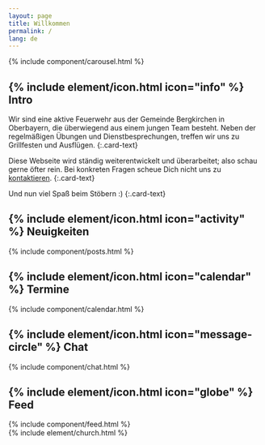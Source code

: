 ```yaml
---
layout: page
title: Willkommen
permalink: /
lang: de
---
```


<div class="row">
  <div class="col-md-6 col-lg-5">
    <div class="card">
{% include component/carousel.html %}
<div class="card-body" markdown="1">
<h2 class="card-title">{% include element/icon.html icon="info" %} Intro</h2>
Wir sind eine aktive Feuerwehr aus der Gemeinde Bergkirchen in Oberbayern, die überwiegend aus einem jungen Team besteht. Neben der regelmäßigen Übungen und Dienstbesprechungen, treffen wir uns zu Grillfesten und Ausflügen.
{:.card-text}

Diese Webseite wird ständig weiterentwickelt und überarbeitet; also schau gerne öfter rein. Bei konkreten Fragen scheue Dich nicht uns zu [kontaktieren](/kontakt/).
{:.card-text}

Und nun viel Spaß beim Stöbern :)
{:.card-text}
</div>
    </div>
  </div><!-- col-md-6 col-lg-5 -->
  <div class="col-md-6 col-lg-7">
    <div class="card h-100">
      <div class="card-body">
        <h2 class="card-title">{% include element/icon.html icon="activity" %} Neuigkeiten
        </h2>
{% include component/posts.html %}
      </div>
    </div>
  </div><!-- col-md-6 col-lg-7 -->
</div><!-- row -->
<div class="row top-buffer">
  <div class="col-lg-5">
    <div class="card">
      <div class="card-body">
        <h2 class="card-title">{% include element/icon.html icon="calendar" %} Termine
        </h2>
{% include component/calendar.html %}
      </div>
    </div>
  </div><!-- col-lg-5 -->
  <div class="col-lg-7">
    <div class="card h-100">
      <div class="card-body d-flex flex-column">
        <h2 class="card-title">{% include element/icon.html icon="message-circle" %} Chat
        </h2>
{% include component/chat.html %}
      </div>
    </div>
  </div><!-- col-lg-7 -->
</div><!-- row -->
<div class="card top-buffer">
  <div class="card-body">
    <h2 class="card-title">{% include element/icon.html icon="globe" %} Feed
    </h2>
{% include component/feed.html %}
  </div>
</div>
{% include element/church.html %}
